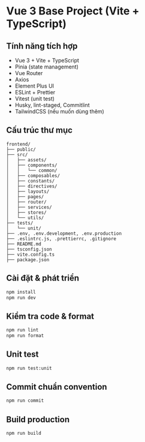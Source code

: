 # Vue 3 Base Project (Vite + TypeScript)

## Tính năng tích hợp
- Vue 3 + Vite + TypeScript
- Pinia (state management)
- Vue Router
- Axios
- Element Plus UI
- ESLint + Prettier
- Vitest (unit test)
- Husky, lint-staged, Commitlint
- TailwindCSS (nếu muốn dùng thêm)

## Cấu trúc thư mục
```
frontend/
├── public/
├── src/
│   ├── assets/
│   ├── components/
│   │   └── common/
│   ├── composables/
│   ├── constants/
│   ├── directives/
│   ├── layouts/
│   ├── pages/
│   ├── router/
│   ├── services/
│   ├── stores/
│   └── utils/
├── tests/
│   └── unit/
├── .env, .env.development, .env.production
├── .eslintrc.js, .prettierrc, .gitignore
├── README.md
├── tsconfig.json
├── vite.config.ts
├── package.json
```

## Cài đặt & phát triển
```bash
npm install
npm run dev
```

## Kiểm tra code & format
```bash
npm run lint
npm run format
```

## Unit test
```bash
npm run test:unit
```

## Commit chuẩn convention
```bash
npm run commit
```

## Build production
```bash
npm run build
```
